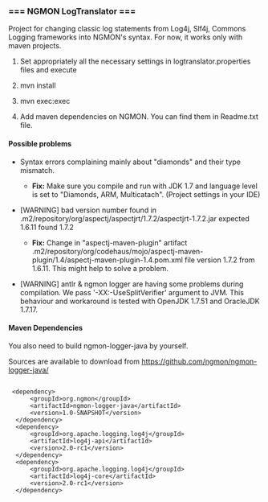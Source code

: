 ### === NGMON LogTranslator ===

Project for changing classic log statements from Log4j, Slf4j, Commons Logging frameworks into NGMON's syntax.
For now, it works only with maven projects.

1) Set appropriately all the necessary settings in logtranslator.properties files and execute

2) mvn install

3) mvn exec:exec

4) Add maven dependencies on NGMON. You can find them in Readme.txt file.

#### Possible problems
 * Syntax errors complaining mainly about "diamonds" and their type mismatch.
    * **Fix:** Make sure you compile and run with JDK 1.7 and language level is set to "Diamonds, ARM, Multicatach". (Project settings in your IDE)

 * [WARNING] bad version number found in .m2/repository/org/aspectj/aspectjrt/1.7.2/aspectjrt-1.7.2.jar expected 1.6.11 found 1.7.2
    * **Fix:** Change in "aspectj-maven-plugin" artifact .m2/repository/org/codehaus/mojo/aspectj-maven-plugin/1.4/aspectj-maven-plugin-1.4.pom.xml file version
      <aspectjVersion>1.7.2</aspectjVersion> from 1.6.11. This might help to solve a problem.

 * [WARNING] antlr & ngmon logger are having some problems during compilation. We pass '-XX:-UseSplitVerifier' argument to JVM.
    This behaviour and workaround is tested with OpenJDK 1.7.51 and OracleJDK 1.7.17.

#### Maven Dependencies

 You also need to build ngmon-logger-java by yourself.

 Sources are available to download from https://github.com/ngmon/ngmon-logger-java/

<pre>
<code>
 &lt;dependency&gt;
      &lt;groupId&gt;org.ngmon&lt;/groupId&gt;
      &lt;artifactId&gt;ngmon-logger-java&lt;/artifactId&gt;
      &lt;version&gt;1.0-SNAPSHOT&lt;/version&gt;
  &lt;/dependency&gt;
  &lt;dependency&gt;
      &lt;groupId&gt;org.apache.logging.log4j&lt;/groupId&gt;
      &lt;artifactId&gt;log4j-api&lt;/artifactId&gt;
      &lt;version&gt;2.0-rc1&lt;/version&gt;
  &lt;/dependency&gt;
  &lt;dependency&gt;
      &lt;groupId&gt;org.apache.logging.log4j&lt;/groupId&gt;
      &lt;artifactId&gt;log4j-core&lt;/artifactId&gt;
      &lt;version&gt;2.0-rc1&lt;/version&gt;
  &lt;/dependency&gt;
</code>
</pre>
